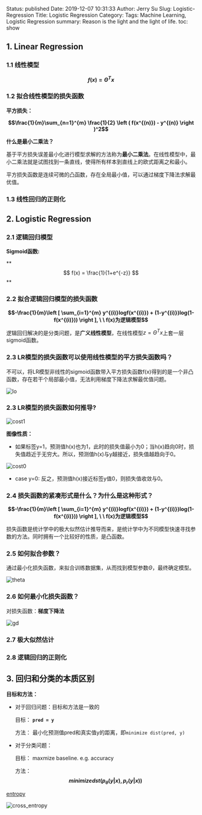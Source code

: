 Status: published
Date: 2019-12-07 10:31:33
Author: Jerry Su
Slug: Logistic-Regression
Title: Logistic Regression
Category: 
Tags: Machine Learning, Logistic Regression
summary: Reason is the light and the light of life.
toc: show

## 1. Linear Regression

### 1.1 线性模型

**$$f(x) = \Theta^Tx$$**

### 1.2 拟合线性模型的损失函数

**平方损失：**

**$$\frac{1}{m}\sum_{n=1}^{m} \frac{1}{2} \left ( f(x^{(n)}) - y^{(n)} \right )^2$$**

**什么是最小二乘法？**

基于平方损失误差最小化进行模型求解的方法称为**最小二乘法**。在线性模型中，最小二乘法就是试图找到一条直线，使得所有样本到直线上的欧式距离之和最小。

平方损失函数是连续可微的凸函数，存在全局最小值，可以通过梯度下降法求解最优值。

### 1.3 线性回归的正则化

## 2. Logistic Regression

### 2.1 逻辑回归模型

**Sigmoid函数:**

** $$ f(x) = \frac{1}{1+e^{-z}} $$**

### 2.2 拟合逻辑回归模型的损失函数

**$$-\frac{1}{m}\left [ \sum_{i=1}^{m} y^{(i)}logf(x^{(i)}) + (1-y^{(i)})log(1-f(x^{(i)})) \right ], \ \ f(x)为逻辑模型$$**

逻辑回归解决的是分类问题，是**广义线性模型**，在线性模型$z=\Theta^Tx$上套一层sigmoid函数。

### 2.3 LR模型的损失函数可以使用线性模型的平方损失函数吗？
不可以，将LR模型非线性的sigmoid函数带入平方损失函数f(x)得到的是一个非凸函数，存在若干个局部最小值，无法利用梯度下降法求解最优值问题。

![lo](images/linear_mode/logi.png)

### 2.3 LR模型的损失函数如何推导?

![cost1](images/linear_mode/cost_1.png)

**图像性质：**

- 如果标签y=1，预测值h(x)也为1，此时的损失值最小为0；当h(x)趋向0时，损失值趋近于无穷大。所以，预测值h(x)与y越接近，损失值越趋向于0。

![cost0](images/linear_mode/cost_0.png)

- case y=0: 反之，预测值h(x)接近标签y值0，则损失值收敛与0。

### 2.4 损失函数的紧凑形式是什么？为什么是这种形式？

**$$-\frac{1}{m}\left [ \sum_{i=1}^{m} y^{(i)}logf(x^{(i)}) + (1-y^{(i)})log(1-f(x^{(i)})) \right ], \ \ f(x)为逻辑模型$$**

损失函数是统计学中的极大似然估计推导而来，是统计学中为不同模型快速寻找参数的方法。同时拥有一个比较好的性质，是凸函数。

### 2.5 如何拟合参数？

通过最小化损失函数，来拟合训练数据集，从而找到模型参数$\Theta$，最终确定模型。

![theta](images/linear_mode/arg.png)

### 2.6 如何最小化损失函数？

对损失函数：**梯度下降法**

![gd](images/linear_mode/gd.png)

### 2.7 极大似然估计

### 2.8 逻辑回归的正则化

## 3. 回归和分类的本质区别

**目标和方法：**

- 对于回归问题：目标和方法是一致的
  
  目标： **`pred = y`**
  
  方法： 最小化预测值pred和真实值y的距离，即`minimize dist(pred, y)`
  
- 对于分类问题：

  目标： maxmize baseline. e.g. accuracy
  
  方法： **$$minimize dst(p_θ(y|x), p_r(y|x))$$** 

[entropy](https://www.jerrulsu.com/Information-Theory.html)

![cross_entropy](images/entropy/cross_entropy.png)